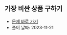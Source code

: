 ## 가장 비싼 상품 구하기

- [문제 바로 가기](https://school.programmers.co.kr/learn/courses/30/lessons/131697)
- 풀이 날짜: 2023-11-21
